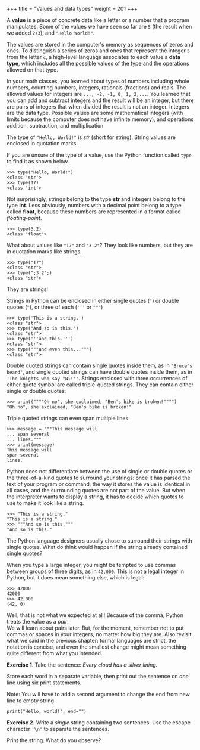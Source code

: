 +++
title = "Values and data types"
weight = 201
+++

A **value** is a piece of concrete data like a letter or a number that a program manipulates. 
Some of the values we have seen so far are ```5``` (the
result when we added ```2+3```), and ```"Hello World!"```.

The values are stored in the computer's memory as sequences of zeros and ones. 
To distinguish a series of zeros and ones that represent the integer ```5``` from the 
letter ```c```, a high-level language associates to each value a **data type**, which 
includes all the possible values of the type and the operations allowed on that type.

In your math classes, you learned about types of numbers including whole numbers, counting 
numbers, integers, rationals (fractions) and reals. The allowed values for integers are 
```..., -2, -1, 0, 1, 2,...```. You learned that you can add and subtract integers and 
the result will be an integer, but there are pairs of integers that when divided 
the result is not an integer. Integers are the data type. Possible values are some 
mathematical integers (with limits because the computer does not have infinite memory), and 
operations addition, subtraction, and multiplication.

The type of ```"Hello, World!"``` is *str* (short for string). String values are
enclosed in quotation marks.

If you are unsure of the type of a value, use the Python function
called ```type``` to find it as shown below. 

```
>>> type("Hello, World!")
<class 'str'>
>>> type(17)
<class 'int'>
```

Not surprisingly, strings belong to the type **str** and integers belong to the
type **int**. Less obviously, numbers with a decimal point belong to a type
called **float**, because these numbers are represented in a format called
*floating-point*. 
```
>>> type(3.2)
<class 'float'>
```

What about values like ```"17"``` and ```"3.2"```? They look like numbers, but they
are in quotation marks like strings.

```
>>> type("17")
<class "str">
>>> type(";3.2";)
<class "str">
```

They are strings!

Strings in Python can be enclosed in either single quotes (```'```) or double quotes
(```"```), or three of each (```'''``` or ```"""```)</p>
```
>>> type('This is a string.')
<class "str">
>>> type("And so is this.")
<class "str">
>>> type('''and this.''')
<class "str">
>>> type("""and even this...""")
<class "str">
```

Double quoted strings can contain single quotes inside them, as in
```"Bruce's beard"```, and single quoted strings can have double quotes
inside them, as in ```'The knights who say "Ni!"'```.
Strings enclosed with three occurrences of either quote symbol are called triple-quoted strings.  They can
contain either single or double quotes:
```
>>> print(""""Oh no", she exclaimed, "Ben's bike is broken!"""")
"Oh no", she exclaimed, "Ben's bike is broken!"
```

Triple quoted strings can even span multiple lines:
```
>>> message = """This message will
... span several
... lines."""
>>> print(message)
This message will
span several
lines.
```

Python does not differentiate between the use of single or double quotes or
the three-of-a-kind quotes to surround your strings:
once it has parsed the text of your program or command, the way it stores the
value is identical in all cases, and the surrounding quotes are not part of
the value. But when the interpreter wants to display a string, it has to
decide which quotes to use to make it look like a string.

```
>>> "This is a string."
"This is a string."
>>> """And so is this."""
"And so is this."
```

The Python language designers usually chose to surround their strings with single quotes.  What do think would happen if the string already
contained single quotes?

When you type a large integer, you might be tempted to use commas between
groups of three digits, as in ```42,000```. This is not a legal integer in
Python, but it does mean something else, which is legal:

```
>>> 42000
42000
>>> 42,000
(42, 0)
```

Well, that is not what we expected at all! Because of the comma, Python treats the value as a *pair*.  
We will learn about pairs later.
But, for the moment, remember not to put commas or spaces in your integers, no matter
how big they are. Also revisit what we said in the previous chapter: formal languages are
strict, the notation is concise, and even the smallest change might
mean something quite different from what you intended.

**Exercise 1**. Take the sentence: *Every cloud has a silver lining.*

Store each word in a separate variable, then print out the sentence on *one* line using six print statements.

Note: You will have to add a second argument to change the end from new line to empty string.

```print("Hello, world!", end="")```

**Exercise 2.** Write a *single* string containing two sentences. Use the
escape character ```'\n'``` to separate the sentences.

Print the string. What do you observe?